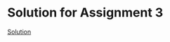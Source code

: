 # Solution for Assignment 3

[Solution](https://github.com/weilincheng/remote-assignments/blob/main/Week-4/Assignment-3/app.js)
